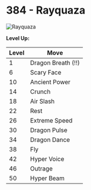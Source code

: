 # 384 - Rayquaza
![][384]

**Level Up:**

Level | Move
---   | ---
  1   | Dragon Breath (!!)
  6   | Scary Face
 10   | Ancient Power
 14   | Crunch
 18   | Air Slash
 22   | Rest
 26   | Extreme Speed
 30   | Dragon Pulse
 34   | Dragon Dance
 38   | Fly
 42   | Hyper Voice
 46   | Outrage
 50   | Hyper Beam



[384]: https://raw.githubusercontent.com/PokeAPI/sprites/master/sprites/pokemon/384.png "Rayquaza"

